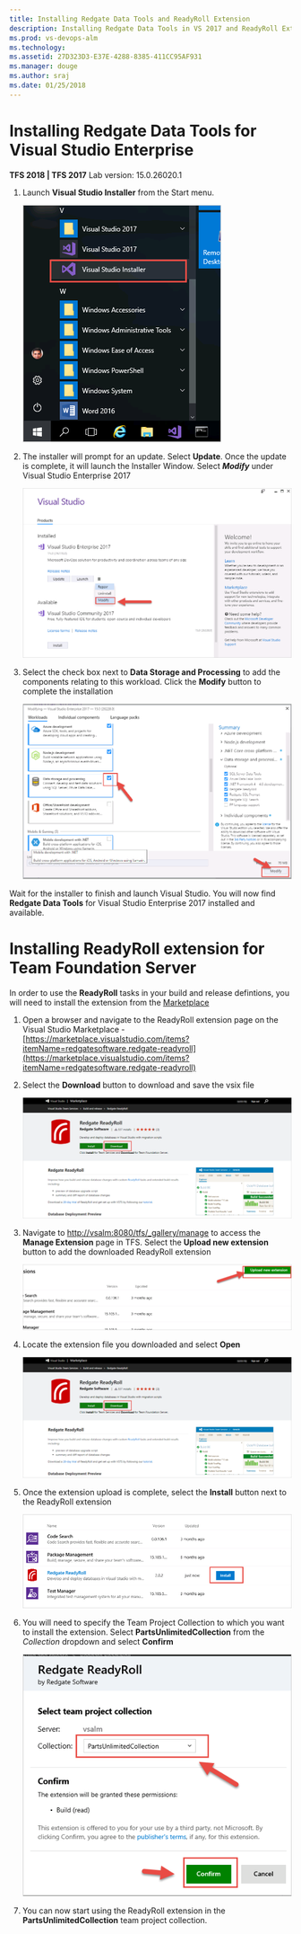 ```yaml
---
title: Installing Redgate Data Tools and ReadyRoll Extension
description: Installing Redgate Data Tools in VS 2017 and ReadyRoll Extension for Team Foundation Server
ms.prod: vs-devops-alm
ms.technology: 
ms.assetid: 27D323D3-E37E-4288-8385-411CC95AF931 
ms.manager: douge
ms.author: sraj 
ms.date: 01/25/2018
---
```


# Installing Redgate Data Tools for Visual Studio Enterprise

**TFS 2018 | TFS 2017** Lab version: 15.0.26020.1

1. Launch **Visual Studio Installer** from the Start menu.

    <img src="images/vsinstaller.png" />

1. The installer will prompt for an update. Select **Update**. Once the update is complete, it will launch the Installer Window. Select ***Modify*** under Visual Studio Enterprise 2017

    <img src="images/vsupdate.png" />

1.	Select the check box next to **Data Storage and Processing** to add the components relating to this workload. Click the **Modify** button to complete the installation

    <img src="images/vsselectdataworkload.png" />

Wait for the installer to finish and launch Visual Studio. You will now find **Redgate Data Tools** for Visual Studio Enterprise 2017 installed and available.

# Installing ReadyRoll extension for Team Foundation Server

In order to use the **ReadyRoll** tasks in your build and release defintions, you will need to install the extension from the [Marketplace](https://marketplace.visualstudio.com/)

1. Open a browser and navigate to the ReadyRoll extension page on the Visual Studio Marketplace - [https://marketplace.visualstudio.com/items?itemName=redgatesoftware.redgate-readyroll](https://marketplace.visualstudio.com/items?itemName=redgatesoftware.redgate-readyroll)

1. Select the **Download** button to download and save the vsix file

    <img src="images/rrextension.png" />

1. Navigate to [http://vsalm:8080/tfs/_gallery/manage](http://vsalm:8080/tfs/_gallery/manage) to access the **Manage Extension** page in TFS. Select the **Upload new extension** button to add the downloaded ReadyRoll extension

    <img src="images/uploadextension.png" />    

1. Locate the extension file you downloaded and select **Open**

    <img src="images/rrextension.png" />   

1. Once the extension upload is complete, select the **Install** button next to the ReadyRoll extension

    <img src="images/installtfsextension.png" />

1. You will need to specify the Team Project Collection to which you want to install the extension. Select **PartsUnlimitedCollection** from the *Collection* dropdown and select **Confirm**

    <img src="images/confirminstall.png" />

1. You can now start using the ReadyRoll extension in the **PartsUnlimitedCollection** team project collection.
